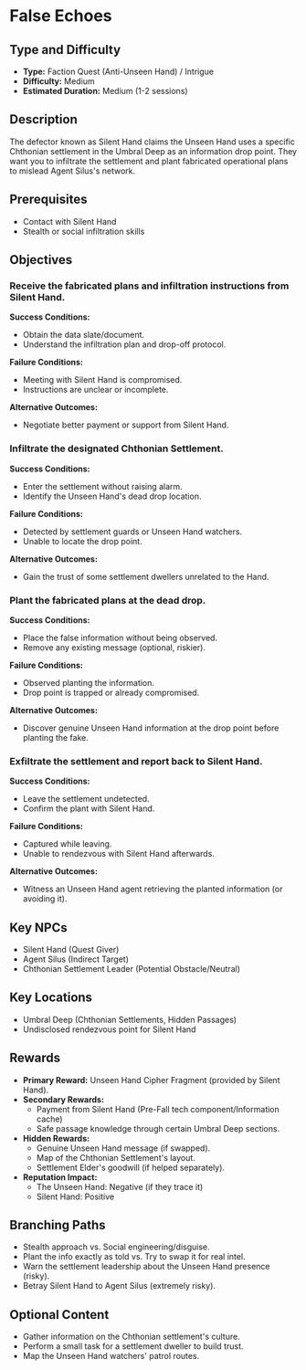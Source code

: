 # False Echoes

## Type and Difficulty
- **Type:** Faction Quest (Anti-Unseen Hand) / Intrigue
- **Difficulty:** Medium
- **Estimated Duration:** Medium (1-2 sessions)

## Description
The defector known as Silent Hand claims the Unseen Hand uses a specific Chthonian settlement in the Umbral Deep as an information drop point. They want you to infiltrate the settlement and plant fabricated operational plans to mislead Agent Silus's network.

## Prerequisites
- Contact with Silent Hand
- Stealth or social infiltration skills

## Objectives
### Receive the fabricated plans and infiltration instructions from Silent Hand.

**Success Conditions:**
- Obtain the data slate/document.
- Understand the infiltration plan and drop-off protocol.

**Failure Conditions:**
- Meeting with Silent Hand is compromised.
- Instructions are unclear or incomplete.

**Alternative Outcomes:**
- Negotiate better payment or support from Silent Hand.
### Infiltrate the designated Chthonian Settlement.

**Success Conditions:**
- Enter the settlement without raising alarm.
- Identify the Unseen Hand's dead drop location.

**Failure Conditions:**
- Detected by settlement guards or Unseen Hand watchers.
- Unable to locate the drop point.

**Alternative Outcomes:**
- Gain the trust of some settlement dwellers unrelated to the Hand.
### Plant the fabricated plans at the dead drop.

**Success Conditions:**
- Place the false information without being observed.
- Remove any existing message (optional, riskier).

**Failure Conditions:**
- Observed planting the information.
- Drop point is trapped or already compromised.

**Alternative Outcomes:**
- Discover genuine Unseen Hand information at the drop point before planting the fake.
### Exfiltrate the settlement and report back to Silent Hand.

**Success Conditions:**
- Leave the settlement undetected.
- Confirm the plant with Silent Hand.

**Failure Conditions:**
- Captured while leaving.
- Unable to rendezvous with Silent Hand afterwards.

**Alternative Outcomes:**
- Witness an Unseen Hand agent retrieving the planted information (or avoiding it).

## Key NPCs
- Silent Hand (Quest Giver)
- Agent Silus (Indirect Target)
- Chthonian Settlement Leader (Potential Obstacle/Neutral)

## Key Locations
- Umbral Deep (Chthonian Settlements, Hidden Passages)
- Undisclosed rendezvous point for Silent Hand

## Rewards
- **Primary Reward:** Unseen Hand Cipher Fragment (provided by Silent Hand).
- **Secondary Rewards:**
  - Payment from Silent Hand (Pre-Fall tech component/Information cache)
  - Safe passage knowledge through certain Umbral Deep sections.
- **Hidden Rewards:**
  - Genuine Unseen Hand message (if swapped).
  - Map of the Chthonian Settlement's layout.
  - Settlement Elder's goodwill (if helped separately).
- **Reputation Impact:**
  - The Unseen Hand: Negative (if they trace it)
  - Silent Hand: Positive

## Branching Paths
- Stealth approach vs. Social engineering/disguise.
- Plant the info exactly as told vs. Try to swap it for real intel.
- Warn the settlement leadership about the Unseen Hand presence (risky).
- Betray Silent Hand to Agent Silus (extremely risky).

## Optional Content
- Gather information on the Chthonian settlement's culture.
- Perform a small task for a settlement dweller to build trust.
- Map the Unseen Hand watchers' patrol routes.
